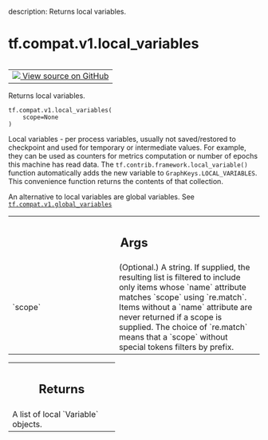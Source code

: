 description: Returns local variables.

<div itemscope itemtype="http://developers.google.com/ReferenceObject">
<meta itemprop="name" content="tf.compat.v1.local_variables" />
<meta itemprop="path" content="Stable" />
</div>

# tf.compat.v1.local_variables

<!-- Insert buttons and diff -->

<table class="tfo-notebook-buttons tfo-api nocontent" align="left">
<td>
  <a target="_blank" href="https://github.com/tensorflow/tensorflow/blob/r2.4/tensorflow/python/ops/variables.py#L3161-L3186">
    <img src="https://www.tensorflow.org/images/GitHub-Mark-32px.png" />
    View source on GitHub
  </a>
</td>
</table>



Returns local variables.

<pre class="devsite-click-to-copy prettyprint lang-py tfo-signature-link">
<code>tf.compat.v1.local_variables(
    scope=None
)
</code></pre>



<!-- Placeholder for "Used in" -->

Local variables - per process variables, usually not saved/restored to
checkpoint and used for temporary or intermediate values.
For example, they can be used as counters for metrics computation or
number of epochs this machine has read data.
The `tf.contrib.framework.local_variable()` function automatically adds the
new variable to `GraphKeys.LOCAL_VARIABLES`.
This convenience function returns the contents of that collection.

An alternative to local variables are global variables. See
<a href="../../../tf/compat/v1/global_variables.md"><code>tf.compat.v1.global_variables</code></a>

<!-- Tabular view -->
 <table class="responsive fixed orange">
<colgroup><col width="214px"><col></colgroup>
<tr><th colspan="2"><h2 class="add-link">Args</h2></th></tr>

<tr>
<td>
`scope`
</td>
<td>
(Optional.) A string. If supplied, the resulting list is filtered to
include only items whose `name` attribute matches `scope` using
`re.match`. Items without a `name` attribute are never returned if a scope
is supplied. The choice of `re.match` means that a `scope` without special
tokens filters by prefix.
</td>
</tr>
</table>



<!-- Tabular view -->
 <table class="responsive fixed orange">
<colgroup><col width="214px"><col></colgroup>
<tr><th colspan="2"><h2 class="add-link">Returns</h2></th></tr>
<tr class="alt">
<td colspan="2">
A list of local `Variable` objects.
</td>
</tr>

</table>

